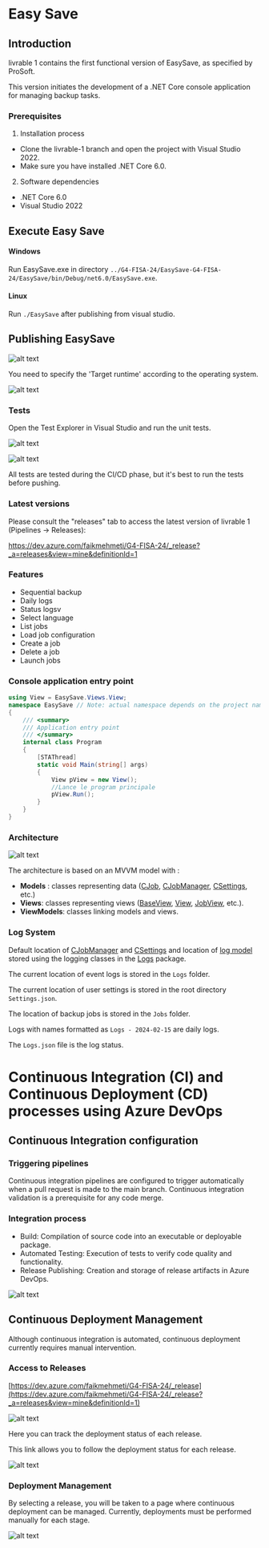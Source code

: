 # Easy Save

## Introduction 

livrable 1 contains the first functional version of EasySave, as specified by ProSoft. 

This version initiates the development of a .NET Core console application for managing backup tasks.

### Prerequisites

1.	Installation process

* Clone the livrable-1 branch and open the project with Visual Studio 2022. 
* Make sure you have installed .NET Core 6.0.

2.	Software dependencies

* .NET Core 6.0
* Visual Studio 2022

## Execute Easy Save
#### Windows
Run EasySave.exe in directory ``../G4-FISA-24/EasySave-G4-FISA-24/EasySave/bin/Debug/net6.0/EasySave.exe``.

#### Linux
Run ``./EasySave`` after publishing from visual studio.

## Publishing EasySave
![alt text](images/image.png)

You need to specify the 'Target runtime' according to the operating system.

![alt text](images/image-1.png)

### Tests

Open the Test Explorer in Visual Studio and run the unit tests.

![alt text](images/image-2.png)

![alt text](images/image-3.png)

All tests are tested during the CI/CD phase, but it's best to run the tests before pushing.

### Latest versions

Please consult the "releases" tab to access the latest version of livrable 1 (Pipelines -> Releases):

https://dev.azure.com/faikmehmeti/G4-FISA-24/_release?_a=releases&view=mine&definitionId=1

### Features
- Sequential backup
- Daily logs
- Status logsv
- Select language
- List jobs
- Load job configuration
- Create a job
- Delete a job
- Launch jobs

### Console application entry point

``` csharp
using View = EasySave.Views.View;
namespace EasySave // Note: actual namespace depends on the project name.
{
    /// <summary>
    /// Application entry point
    /// </summary>
    internal class Program
    {
        [STAThread]
        static void Main(string[] args)
        {
            View pView = new View();
            //Lance le program principale
            pView.Run();
        }
    }
}
```

### Architecture

![alt text](images/package.png)

 The architecture is based on an MVVM model with :

- **Models** : classes representing data ([CJob](https://charifmah.github.io/EasySaveWiki/api/Models.Backup.CJob.html), [CJobManager](https://charifmah.github.io/EasySaveWiki/api/Models.Backup.CJobManager.html), [CSettings](https://charifmah.github.io/EasySaveWiki/api/Models.CSettings.html), etc.)
- **Views**: classes representing views ([BaseView](https://charifmah.github.io/EasySaveWiki/api/EasySave.Views.BaseView.html), [View](https://charifmah.github.io/EasySaveWiki/api/EasySave.Views.View.html), [JobView](https://charifmah.github.io/EasySaveWiki/api/EasySave.Views.JobView.html), etc.).
- **ViewModels**: classes linking models and views.

### Log System

Default location of [CJobManager](https://charifmah.github.io/EasySaveWiki/api/Models.Backup.CJobManager.html) and [CSettings](https://charifmah.github.io/EasySaveWiki/api/Models.Backup.CJobManager.html) and location of [log model](https://charifmah.github.io/EasySaveWiki/api/LogsModels.html) stored using the logging classes in the [Logs](https://charifmah.github.io/EasySaveWiki/api/LogsModels.html) package.

The current location of event logs is stored in the ``Logs`` folder.

The current location of user settings is stored in the root directory ``Settings.json``.

The location of backup jobs is stored in the ``Jobs`` folder.

Logs with names formatted as ``Logs - 2024-02-15`` are daily logs.

The ``Logs.json`` file is the log status.

# Continuous Integration (CI) and Continuous Deployment (CD) processes using Azure DevOps

## Continuous Integration configuration

### Triggering pipelines
Continuous integration pipelines are configured to trigger automatically when a pull request is made to the main branch. Continuous integration validation is a prerequisite for any code merge.

### Integration process

- Build: Compilation of source code into an executable or deployable package.
- Automated Testing: Execution of tests to verify code quality and functionality.
- Release Publishing: Creation and storage of release artifacts in Azure DevOps.

![alt text](images/integration-process.png)

## Continuous Deployment Management

Although continuous integration is automated, continuous deployment currently requires manual intervention.

### Access to Releases

[https://dev.azure.com/faikmehmeti/G4-FISA-24/_release](https://dev.azure.com/faikmehmeti/G4-FISA-24/_release?_a=releases&view=mine&definitionId=1)

![alt text](images/releases-access.png)

Here you can track the deployment status of each release.

This link allows you to follow the deployment status for each release.

![alt text](images/releases-access2.png)

### Deployment Management

By selecting a release, you will be taken to a page where continuous deployment can be managed. Currently, deployments must be performed manually for each stage.

![alt text](images/deployment.png)

